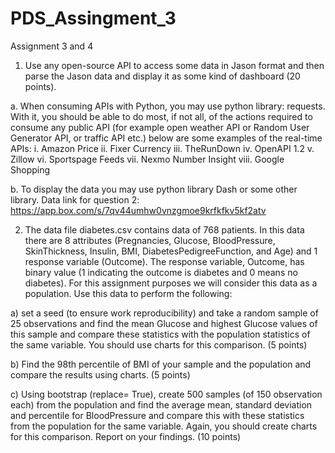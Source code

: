 # PDS_Assingment_3
Assignment 3 and 4

1) Use any open-source API to access some data in Jason format and then parse the Jason data and
display it as some kind of dashboard (20 points).

a. When consuming APIs with Python, you may use python library: requests. With it, you
should be able to do most, if not all, of the actions required to consume any public API (for
example open weather API or Random User Generator API, or traffic API etc.) below are
some examples of the real-time APIs:
i. Amazon Price
ii. Fixer Currency
iii. TheRunDown
iv. OpenAPI 1.2
v. Zillow
vi. Sportspage Feeds
vii. Nexmo Number Insight
viii. Google Shopping

b. To display the data you may use python library Dash or some other library.
Data link for question 2: https://app.box.com/s/7qv44umhw0vnzgmoe9krfkfkv5kf2atv


2) The data file diabetes.csv contains data of 768 patients. In this data there are 8 attributes
(Pregnancies, Glucose, BloodPressure, SkinThickness, Insulin, BMI, DiabetesPedigreeFunction, and Age)
and 1 response variable (Outcome). The response variable, Outcome, has binary value (1 indicating the
outcome is diabetes and 0 means no diabetes). For this assignment purposes we will consider this data
as a population. Use this data to perform the following:

a) set a seed (to ensure work reproducibility) and take a random sample of 25 observations and
find the mean Glucose and highest Glucose values of this sample and compare these statistics
with the population statistics of the same variable. You should use charts for this comparison.
(5 points)

b) Find the 98th percentile of BMI of your sample and the population and compare the results
using charts. (5 points)

c) Using bootstrap (replace= True), create 500 samples (of 150 observation each) from the
population and find the average mean, standard deviation and percentile for BloodPressure and
compare this with these statistics from the population for the same variable. Again, you should
create charts for this comparison. Report on your findings. (10 points)
